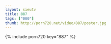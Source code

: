 ```yaml
--- 
layout: sieutv
title: 887
tags: ["000"]
thumb: http://porn720.net/video/887/poster.jpg
---
```

{% include porn720 key="887" %} 
